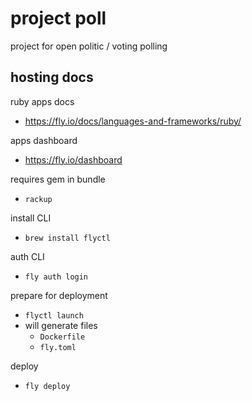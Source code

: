 # project poll

project for open politic / voting polling

## hosting docs

ruby apps docs
- https://fly.io/docs/languages-and-frameworks/ruby/

apps dashboard
- https://fly.io/dashboard

requires gem in bundle
- `rackup`

install CLI
- `brew install flyctl`

auth CLI
- `fly auth login`

prepare for deployment
- `flyctl launch`
- will generate files
  - `Dockerfile`
  - `fly.toml`

deploy
- `fly deploy`
